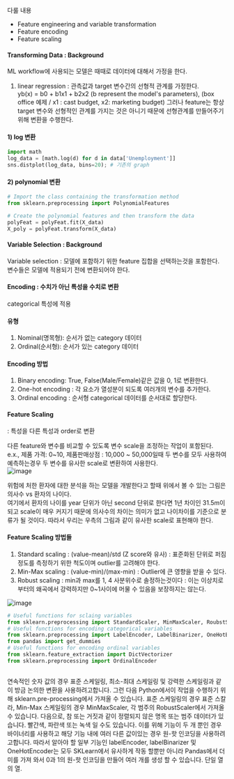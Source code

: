 다룰 내용  
- Feature engineering and variable transformation
- Feature encoding
- Feature scaling

#### Transforming Data : Background  
ML workflow에 사용되는 모델은 때때로 데이터에 대해서 가정을 한다.  
1. linear regression : 관측값과 target 변수간의 선형적 관계를 가정한다.  
yb(x) = b0 + b1x1 + b2x2 (b represent the model's parameters), (box office 예제 /  x1 : cast budget, x2: marketing budget)
그러나 feature는 항상 target 변수와 선형적인 관계를 가지는 것은 아니기 때문에 선형관계를 만들어주기 위해 변환을 수행한다.  

#### 1) log 변환 
```python
import math 
log_data = [math.log(d) for d in data['Unemployment']]
sns.distplot(log_data, bins=20); # 기존의 graph
```

#### 2)  polynomial 변환 
```python
# Import the class containing the transformation method
from sklearn.preprocessing import PolynomialFeatures

# Create the polynomial features and then transform the data
polyFeat = polyFeat.fit(X_data)
X_poly = polyFeat.transform(X_data)
```

#### Variable Selection : Background  
Variable selection : 모델에 포함하기 위한 feature 집합을 선택하는것을 포함한다.  
변수들은 모델에 적용되기 전에 변환되어야 한다.  
#### Encoding : 수치가 아닌 특성을 수치로 변환  
categorical 특성에 적용  

#### 유형  
1) Nominal(명목형): 순서가 없는 category 데이터  
2) Ordinal(순서형): 순서가 있는 category 데이터  

#### Encoding 방법
1) Binary encoding: True, False(Male/Female)같은 값을 0, 1로 변환한다.  
2) One-hot encoding : 각 요소가 열성분이 되도록 여러개의 변수를 추가한다.  
3) Ordinal encoding : 순서형 categorical 데이터를 순서대로 할당한다.  

#### Feature Scaling  
: 특성을 다른 특성과 order로 변환  

다른 feature와 변수를 비교할 수 있도록 변수 scale을 조정하는 작업이 포함된다.  
e.x., 제품 가격: 0~10, 제품판매상점 : 10,000 ~ 50,000일때 두 변수를 모두 사용하여 예측하는경우 두 변수를 유사한 scale로 변환하여 사용한다.  
![image](https://user-images.githubusercontent.com/40943064/119228827-cfea9580-bb4f-11eb-8897-3ac7338fdc20.png)

위험에 처한 환자에 대한 분석을 하는 모델을 개발한다고 할때 위에서 볼 수 있는 그림은 의사수 vs 환자의 나이다.  
여기에서 환자의 나이를 year 단위가 아닌 second 단위로 한다면 1년 차이인 31.5m이 되고 scale이 매우 커지기 때문에 의사수의 차이는 의미가 없고 나이차이를 기준으로 분류가 될 것이다. 따라서 우리는 우측의 그림과 같이 유사한 scale로 표현해야 한다.

#### Feature Scaling 방법들
1) Standard scaling : (value-mean)/std (Z score와 유사) : 표준화된 단위로 퍼짐정도를 측정하기 위한 척도이며 outlier를 고려해야 한다.  
2) Min-Max scaling : (value-min)/(max-min) : Outlier에 큰 영향을 받을 수 있다.  
3) Robust scaling : min과 max를 1, 4 사분위수로 솔정하는것이다 : 이는 이상치로부터의 왜곡에서 강력하지만 0~1사이에 머물 수 있음을 보장하지는 않는다. 

![image](https://user-images.githubusercontent.com/40943064/119229259-0a553200-bb52-11eb-9381-33f65541d255.png)

```python
# Useful functions for sclaing variables
from sklearn.preprocessing import StandardScaler, MinMaxScaler, RoubstScaler
# Useful functions for encoding categorical variables
from sklearn.preprocessing import LabelEncoder, LabelBinarizer, OneHotEncoder
from pandas import get_dummies
# Useful functions for encoding ordinal variables
from sklearn.feature_extraction import DictVectorizer
from sklearn.preprocessing import OrdinalEncoder



```


연속적인 숫자 값의 경우 표준 스케일링, 최소-최대 스케일링 및 강력한 스케일링과 같이 방금 논의한 변환을 사용하려고합니다. 그런 다음 Python에서이 작업을 수행하기 위해 sklearn.pre-processing에서 가져올 수 있습니다. 표준 스케일링의 경우 표준 스칼라, Min-Max 스케일링의 경우 MinMaxScaler, 각 범주의 RobustScaler에서 가져올 수 있습니다. 다음으로, 참 또는 거짓과 같이 정렬되지 않은 명목 또는 범주 데이터가 있습니다. 빨간색, 파란색 또는 녹색 일 수도 있습니다. 이를 위해 기능이 두 개 뿐인 경우 바이너리를 사용하고 해당 기능 내에 여러 다른 값이있는 경우 원-핫 인코딩을 사용하려고합니다. 따라서 알아야 할 일부 기능인 labelEncoder, labelBinarizer 및 OneHotEncoder는 모두 SKLearn에서 유사하게 작동 할뿐만 아니라 Pandas에서 더미를 가져 와서 0과 1의 원-핫 인코딩을 만들어 여러 개를 생성 할 수 있습니다. 단일 열의 열.
